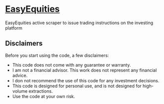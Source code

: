 # [EasyEquities](https://www.easyequities.co.za/)
 EasyEquities active scraper to issue trading instructions on the investing platform

## Disclaimers
Before you start using the code, a few disclaimers:
- This code does not come with any guarantee or warranty.
- I am not a financial advisor. This work does not represent any financial advice.
- I don not recommend the use of this code for any investment decisions.
- This code is designed for personal use, and is not designed for high-volume extractions.
- Use the code at your own risk.
